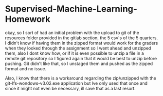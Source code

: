 # Supervised-Machine-Learning-Homework

okay, so I sort of had an initial problem with the upload to git of the resources folder provided in the gitlab section, the 5 csv's of the 5 quarters. 
I didn't know if having them in the zipped format would work for the graders when they looked through the assignment so I went ahead and unzipped them, also I dont know how,
or if it is even possible to unzip a file in a remote git repository so I figured again that it would be best to unzip before pushing. 
Git didn't like that, so I unstaged them and pushed as the zipped format and no issue.

Also, I know that there is a workaround regarding the zip/unzipped with the git-Ifs-wondows-v3.02.exe application but Ive only used that once and since it might not even be necessary,
ill save that as a last resort. 